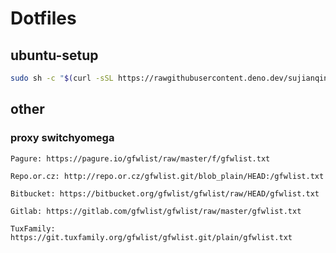 # Dotfiles

## ubuntu-setup

``` sh
sudo sh -c "$(curl -sSL https://rawgithubusercontent.deno.dev/sujianqingfeng/dotfiles/master/ubuntu_setup)"
```





## other

### proxy switchyomega

```
Pagure: https://pagure.io/gfwlist/raw/master/f/gfwlist.txt

Repo.or.cz: http://repo.or.cz/gfwlist.git/blob_plain/HEAD:/gfwlist.txt

Bitbucket: https://bitbucket.org/gfwlist/gfwlist/raw/HEAD/gfwlist.txt

Gitlab: https://gitlab.com/gfwlist/gfwlist/raw/master/gfwlist.txt

TuxFamily: https://git.tuxfamily.org/gfwlist/gfwlist.git/plain/gfwlist.txt

```